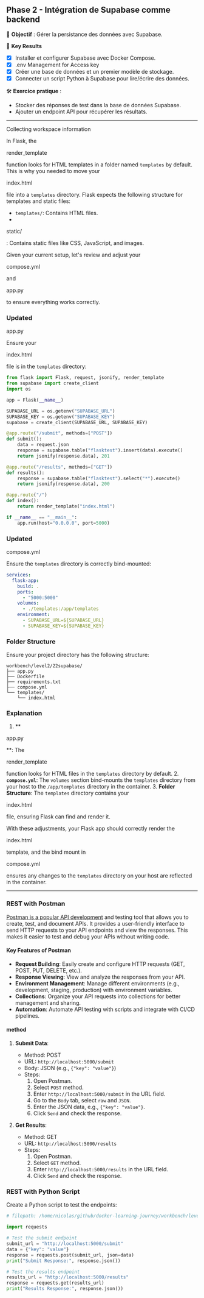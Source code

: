 
## **Phase 2 - Intégration de Supabase comme backend**

🎯 **Objectif** : Gérer la persistance des données avec Supabase.  

🔹 **Key Results**

- [x] Installer et configurer Supabase avec Docker Compose.
- [x] .env Management for Access key  
- [x] Créer une base de données et un premier modèle de stockage.  
- [x] Connecter un script Python à Supabase pour lire/écrire des données.  
<!-- - [x] Tester une requête REST depuis Postman ou un script Python.  >>> same same as precedent but nerdy. -->

🛠 **Exercice pratique** :  
- Stocker des réponses de test dans la base de données Supabase.  
- Ajouter un endpoint API pour récupérer les résultats.  

---

Collecting workspace information

In Flask, the 

render_template

 function looks for HTML templates in a folder named `templates` by default. This is why you needed to move your 

index.html

 file into a `templates` directory. Flask expects the following structure for templates and static files:

- `templates/`: Contains HTML files.
- 

static/

: Contains static files like CSS, JavaScript, and images.

Given your current setup, let's review and adjust your 

compose.yml

 and 

app.py

 to ensure everything works correctly.

### Updated 

app.py



Ensure your 

index.html

 file is in the `templates` directory:

```python
from flask import Flask, request, jsonify, render_template
from supabase import create_client
import os

app = Flask(__name__)

SUPABASE_URL = os.getenv("SUPABASE_URL")
SUPABASE_KEY = os.getenv("SUPABASE_KEY")
supabase = create_client(SUPABASE_URL, SUPABASE_KEY)

@app.route("/submit", methods=["POST"])
def submit():
    data = request.json
    response = supabase.table("flasktest").insert(data).execute()
    return jsonify(response.data), 201

@app.route("/results", methods=["GET"])
def results():
    response = supabase.table("flasktest").select("*").execute()
    return jsonify(response.data), 200

@app.route("/")
def index():
    return render_template("index.html")

if __name__ == "__main__":
    app.run(host="0.0.0.0", port=5000)
```

### Updated 

compose.yml



Ensure the `templates` directory is correctly bind-mounted:

```yaml
services:
  flask-app:
    build: .
    ports:
      - "5000:5000"
    volumes:
      - ./templates:/app/templates
    environment:
      - SUPABASE_URL=${SUPABASE_URL}
      - SUPABASE_KEY=${SUPABASE_KEY}
```

### Folder Structure

Ensure your project directory has the following structure:

```
workbench/level2/22supabase/
├── app.py
├── Dockerfile
├── requirements.txt
├── compose.yml
└── templates/
    └── index.html
```

### Explanation

1. **

app.py

**: The 

render_template

 function looks for HTML files in the `templates` directory by default.
2. **`compose.yml`**: The `volumes` section bind-mounts the `templates` directory from your host to the `/app/templates` directory in the container.
3. **Folder Structure**: The `templates` directory contains your 

index.html

 file, ensuring Flask can find and render it.

With these adjustments, your Flask app should correctly render the 

index.html

 template, and the bind mount in 

compose.yml

 ensures any changes to the `templates` directory on your host are reflected in the container.

---

### REST with Postman

[Postman is a popular API development](https://marketplace.visualstudio.com/items?itemName=Postman.postman-for-vscode) and testing tool that allows you to create, test, and document APIs. It provides a user-friendly interface to send HTTP requests to your API endpoints and view the responses. This makes it easier to test and debug your APIs without writing code.

#### Key Features of Postman

- **Request Building**: Easily create and configure HTTP requests (GET, POST, PUT, DELETE, etc.).
- **Response Viewing**: View and analyze the responses from your API.
- **Environment Management**: Manage different environments (e.g., development, staging, production) with environment variables.
- **Collections**: Organize your API requests into collections for better management and sharing.
- **Automation**: Automate API testing with scripts and integrate with CI/CD pipelines.

#### method

1. **Submit Data**:
   - Method: POST
   - URL: `http://localhost:5000/submit`
   - Body: JSON (e.g., `{"key": "value"}`)
   - Steps:
     1. Open Postman.
     2. Select `POST` method.
     3. Enter `http://localhost:5000/submit` in the URL field.
     4. Go to the `Body` tab, select `raw` and `JSON`.
     5. Enter the JSON data, e.g., `{"key": "value"}`.
     6. Click `Send` and check the response.

2. **Get Results**:
   - Method: GET
   - URL: `http://localhost:5000/results`
   - Steps:
     1. Open Postman.
     2. Select `GET` method.
     3. Enter `http://localhost:5000/results` in the URL field.
     4. Click `Send` and check the response.

### REST with Python Script

Create a Python script to test the endpoints:

```python
# filepath: /home/nicolas/github/docker-learning-journey/workbench/level2/test_api.py

import requests

# Test the submit endpoint
submit_url = "http://localhost:5000/submit"
data = {"key": "value"}
response = requests.post(submit_url, json=data)
print("Submit Response:", response.json())

# Test the results endpoint
results_url = "http://localhost:5000/results"
response = requests.get(results_url)
print("Results Response:", response.json())
